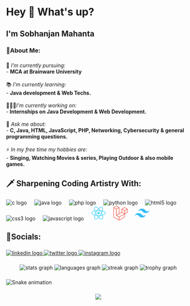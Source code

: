 <h1 align="left">Hey 👋 What's up?</h1>

###

<h2 align="left">I'm Sobhanjan Mahanta</h2>

###

<h3 align="left">💫About Me:</h3>

###

<p align="left">🔭 <i>I’m currently pursuing:</i><br>- <b>MCA at Brainware University</b><br><br> 📚 <i>I'm currently learning:</i><br>- <b>Java development & Web Techs.</b><br><br>🧑🏻‍💻<i>I'm currently working on:</i><br>-<b> Internships on Java Development & Web Development.</b><br><br>💬  <i>Ask me about:</i><br>- <b>C, Java, HTML, JavaScript, PHP, Networking, Cybersecurity & general programming questions.</b><br><br>⚡ <i>In my free time my hobbies are:</i><br>- <b>Singing, Watching Movies & series, Playing Outdoor & also mobile games.</b></p>

###

<h2 align="left">🗡 Sharpening Coding Artistry With:</h2>

###

<div align="left">
  <img src="https://cdn.jsdelivr.net/gh/devicons/devicon/icons/c/c-original.svg" height="40" alt="c logo"  />
  <img width="12" />
  <img src="https://cdn.jsdelivr.net/gh/devicons/devicon/icons/java/java-original.svg" height="40" alt="java logo"  />
  <img width="12" />
  <img src="https://cdn.jsdelivr.net/gh/devicons/devicon/icons/php/php-original.svg" height="40" alt="php logo"  />
  <img width="12" />
  <img src="https://cdn.jsdelivr.net/gh/devicons/devicon/icons/python/python-original.svg" height="40" alt="python logo"  />
  <img width="12" />
  <img src="https://cdn.jsdelivr.net/gh/devicons/devicon/icons/html5/html5-original.svg" height="40" alt="html5 logo"  />
  <img width="12" />
  <img src="https://cdn.jsdelivr.net/gh/devicons/devicon/icons/css3/css3-original.svg" height="40" alt="css3 logo"  />
  <img width="12" />
  <img src="https://cdn.jsdelivr.net/gh/devicons/devicon/icons/javascript/javascript-original.svg" height="40" alt="javascript logo"  />
  <img width="12" />
  <img src="https://github.com/devicons/devicon/blob/v2.16.0/icons/react/react-original.svg" height="40" alt="React logo"  />
  <img width="12" />
  <img src="https://github.com/devicons/devicon/blob/v2.16.0/icons/laravel/laravel-original.svg" height="40" alt="Laravel logo"  />
  <img width="12" />
  <img src="https://github.com/devicons/devicon/blob/v2.16.0/icons/tailwindcss/tailwindcss-original.svg" height="40" alt="tailwind logo"  />
  <img width="12" />
</div>

###

<h2 align="left">📲Socials:</h2>

###

<div align="left">
 <a href="https://www.linkedin.com/in/sobhanjan-mahanta-7a5779254?utm_source=share&utm_campaign=share_via&utm_content=profile&utm_medium=android_app" target="_blank">
  <img src="https://raw.githubusercontent.com/maurodesouza/profile-readme-generator/master/src/assets/icons/social/linkedin/default.svg" width="52" height="40" alt="linkedin logo" />
</a>
<a href="https://x.com/SobhanjanM?t=pz8TwmBGbfygGB1IW0ES2w&s=09" target="_blank">
  <img src="https://raw.githubusercontent.com/maurodesouza/profile-readme-generator/master/src/assets/icons/social/twitter/default.svg" width="52" height="40" alt="twitter logo" />
</a>
<a href="https://www.instagram.com/sobhanjanmahanta?igsh=MXZ5a3RsbjkwdXk2Zg%3D%3D" target="_blank">
  <img src="https://raw.githubusercontent.com/maurodesouza/profile-readme-generator/master/src/assets/icons/social/instagram/default.svg" width="52" height="40" alt="instagram logo" />
</a>
</div>

###

<div align="center">
  <img src="https://github-readme-stats.vercel.app/api?username=Sobhanjan66&hide_title=false&hide_rank=true&show_icons=true&include_all_commits=true&count_private=true&disable_animations=false&theme=dracula&locale=en&hide_border=false&order=1" height="150" alt="stats graph"  />
  <img src="https://github-readme-stats.vercel.app/api/top-langs?username=Sobhanjan66&locale=en&hide_title=false&layout=compact&card_width=320&langs_count=5&theme=dracula&hide_border=false&order=2" height="150" alt="languages graph"  />
  <img src="https://streak-stats.demolab.com?user=Sobhanjan66&locale=en&mode=daily&theme=dracula&hide_border=false&border_radius=5&order=3" height="150" alt="streak graph"  />
  <img src="https://github-profile-trophy.vercel.app?username=Sobhanjan66&theme=dracula&column=-1&row=1&margin-w=8&margin-h=8&no-bg=false&no-frame=false&order=4" height="150" alt="trophy graph"  />
</div>

###

<img src="https://raw.githubusercontent.com/Sobhanjan66/Sobhanjan66/output/snake.svg" alt="Snake animation" />

###

<div align="center">
  <img src="https://profile-counter.glitch.me/Sobhanjan66/count.svg?"  />
</div>

###
